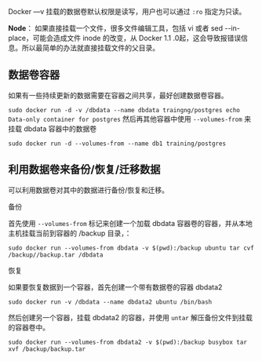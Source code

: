 Docker —v 挂载的数据卷默认权限是读写，用户也可以通过 `:ro` 指定为只读。


**Node**：
如果直接挂载一个文件，很多文件编辑工具，包括 vi 或者 sed --in-place，可能会造成文件 inode 的改变，从 Docker 1.1 .0起，这会导致报错误信息。所以最简单的办法就直接挂载文件的父目录。

## 数据卷容器

如果有一些持续更新的数据需要在容器之间共享，最好创建数据卷容器。

`sudo docker run -d -v /dbdata --name dbdata traingng/postgres echo Data-only container for postgres` 然后再其他容器中使用 `--volumes-from` 来挂载 dbdata 容器中的数据卷

`sudo docker run -d --volumes-from --name db1 training/postgres`

## 利用数据卷来备份/恢复/迁移数据

可以利用数据卷对其中的数据进行备份/恢复和迁移。

备份

首先使用 `--volumes-from` 标记来创建一个加载 dbdata 容器卷的容器，并从本地主机挂载当前到容器的 /backup 目录，：

`sudo docker run --volumes-from dbdata -v $(pwd):/backup ubuntu tar cvf /backup//backup.tar /dbdata`

恢复

如果要恢复数据到一个容器，首先创建一个带有数据卷的容器 dbdata2

`sudo docker run -v /dbdata --name dbdata2 ubuntu /bin/bash`

然后创建另一个容器，挂载 dbdata2 的容器，并使用 `untar` 解压备份文件到挂载的容器卷中。

`sudo docker run --volumes-from dbdata2 -v $(pwd):/backup busybox tar xvf /backup/backup.tar`